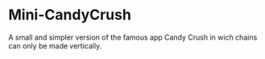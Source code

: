 # Mini-CandyCrush
A small and simpler version of the famous app Candy Crush in wich chains can only be made vertically. 
